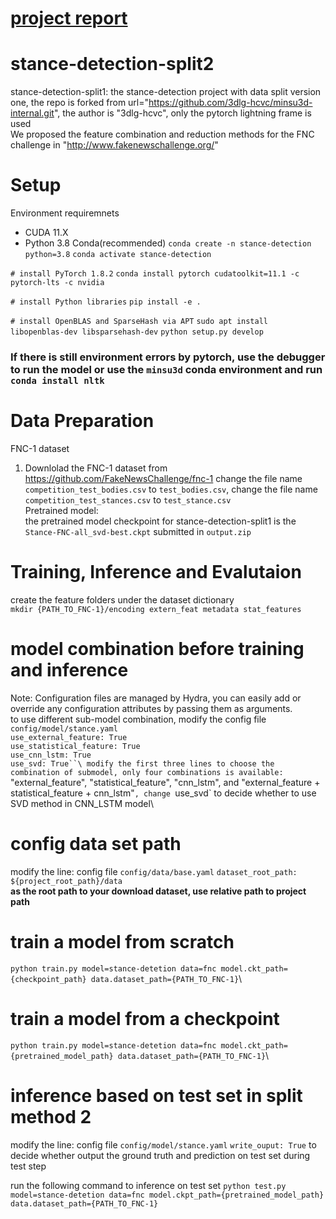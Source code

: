# [project report](https://drive.google.com/file/d/1WoNK3m2clUxOPQhgcbPMPqQlHoHKHI1A/view?usp=sharing)

# stance-detection-split2
stance-detection-split1: the stance-detection project with data split version one, the repo is forked from url="https://github.com/3dlg-hcvc/minsu3d-internal.git", the author is "3dlg-hcvc", only the pytorch lightning frame is used\
We proposed the feature combination and reduction methods for the FNC challenge in "http://www.fakenewschallenge.org/"
# Setup
Environment requiremnets
* CUDA 11.X
* Python 3.8
Conda(recommended)
`conda create -n stance-detection python=3.8`
`conda activate stance-detection`

`# install PyTorch 1.8.2`
`conda install pytorch cudatoolkit=11.1 -c pytorch-lts -c nvidia`

`# install Python libraries`
`pip install -e .`

`# install OpenBLAS and SparseHash via APT`
`sudo apt install libopenblas-dev libsparsehash-dev`
`python setup.py develop`

### If there is still environment errors by pytorch, use the debugger to run the model or use the `minsu3d` conda environment and run `conda install nltk`
# Data Preparation
FNC-1 dataset
1. Downlolad the FNC-1 dataset from https://github.com/FakeNewsChallenge/fnc-1 change the file name `competition_test_bodies.csv` to `test_bodies.csv`, change the file name `competition_test_stances.csv` to ```test_stance.csv```\
Pretrained model:\
the pretrained model checkpoint for stance-detection-split1 is the `Stance-FNC-all_svd-best.ckpt` submitted in `output.zip`
# Training, Inference and Evalutaion
create the feature folders under the dataset dictionary\
`mkdir {PATH_TO_FNC-1}/encoding extern_feat metadata stat_features`
# model combination before training and inference
Note: Configuration files are managed by Hydra, you can easily add or override any configuration attributes by passing them as arguments.\
to use different sub-model combination, modify the config file `config/model/stance.yaml`\
`use_external_feature: True`\
`use_statistical_feature: True`\
`use_cnn_lstm: True`\
`use_svd: True``\
modify the first three lines to choose the combination of submodel, only four combinations is available:` "external_feature", "statistical_feature", "cnn_lstm", and "external_feature + statistical_feature + cnn_lstm"`, change `use_svd` to decide whether to use SVD method in CNN_LSTM model\

# config data set path
modify the line: config file `config/data/base.yaml`
`dataset_root_path: ${project_root_path}/data`\
**as the root path to your download dataset, use relative path to project path**

# train a model from scratch
`python train.py model=stance-detetion data=fnc model.ckt_path={checkpoint_path} data.dataset_path={PATH_TO_FNC-1}`\

# train a model from a checkpoint
`python train.py model=stance-detetion data=fnc model.ckt_path={pretrained_model_path} data.dataset_path={PATH_TO_FNC-1}`\

# inference based on test set in split method 2 

modify the line: config file `config/model/stance.yaml`
`write_ouput: True`   to decide whether output the ground truth and prediction on test set during test step

run the following command to inference on test set
`python test.py model=stance-detetion data=fnc model.ckpt_path={pretrained_model_path} data.dataset_path={PATH_TO_FNC-1}`
